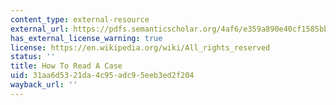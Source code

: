 ```yaml
---
content_type: external-resource
external_url: https://pdfs.semanticscholar.org/4af6/e359a890e40cf1585bb2eda3350728d8099b.pdf
has_external_license_warning: true
license: https://en.wikipedia.org/wiki/All_rights_reserved
status: ''
title: How To Read A Case
uid: 31aa6d53-21da-4c95-adc9-5eeb3ed2f204
wayback_url: ''
---
```

